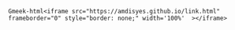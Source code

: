 `Gmeek-html<iframe src="https://amdisyes.github.io/link.html" frameborder="0" style="border: none;" width='100%'  ></iframe>`